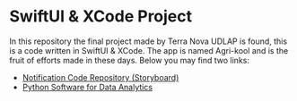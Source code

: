 # SwiftUI & XCode Project

In this repository the final project made by Terra Nova UDLAP is found, this is a code written in SwiftUI & XCode. The app is named Agri-kool and is the fruit of efforts made in these days. Below you may find two links:

- [Notification Code Repository (Storyboard)](https://github.com/marthaheredia48/notification.git)
- [Python Software for Data Analytics](https://github.com/marthaheredia48/Python-Data-Analysis-Precipitation-and-Soil-Moisture.git)
